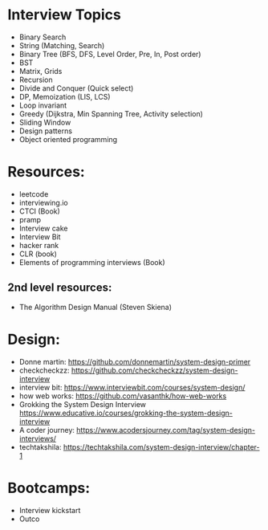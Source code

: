 # Interview Topics
* Binary Search
* String (Matching, Search)
* Binary Tree (BFS, DFS, Level Order, Pre, In, Post order)
* BST
* Matrix, Grids
* Recursion
* Divide and Conquer (Quick select)
* DP, Memoization (LIS, LCS)
* Loop invariant
* Greedy (Dijkstra, Min Spanning Tree, Activity selection)
* Sliding Window
* Design patterns
* Object oriented programming

# Resources: 
* leetcode
* interviewing.io
* CTCI (Book)
* pramp
* Interview cake
* Interview Bit
* hacker rank 
* CLR (book)
* Elements of programming interviews (Book)

## 2nd level resources:
* The Algorithm Design Manual (Steven Skiena)

# Design: 
* Donne martin: https://github.com/donnemartin/system-design-primer
* checkcheckzz: https://github.com/checkcheckzz/system-design-interview
* interview bit: https://www.interviewbit.com/courses/system-design/
* how web works: https://github.com/vasanthk/how-web-works
* Grokking the System Design Interview https://www.educative.io/courses/grokking-the-system-design-interview
* A coder journey: https://www.acodersjourney.com/tag/system-design-interviews/
* techtakshila: https://techtakshila.com/system-design-interview/chapter-1

# Bootcamps: 
* Interview kickstart
* Outco

